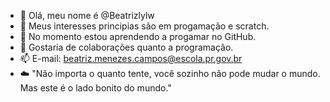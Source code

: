 - 👋 Olá, meu nome é @Beatrizlylw
- 👀 Meus interesses principias são em progamação e scratch.
- 🌱 No momento estou aprendendo a progamar no GitHub.
- 💞️ Gostaria de colaborações quanto a programação.
- 📫 E-mail: beatriz.menezes.campos@escola.pr.gov.br
- ☁️ "Não importa o quanto tente, você sozinho não pode mudar o mundo. Mas este é o lado bonito do mundo."
